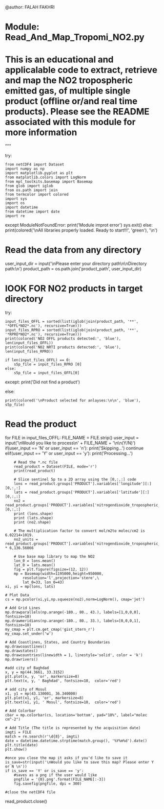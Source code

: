 @author: FALAH FAKHRI

Module: Read_And_Map_Tropomi_NO2.py
========================================================================================================
This is an educational and applicalable code to extract, retrieve and map the NO2 tropospheric emitted
gas, of multiple single product (offline or/and real time products). 
Please see the README associated with this module for more information 
========================================================================================================

"""

try:
    
    from netCDF4 import Dataset
    import numpy as np
    import matplotlib.pyplot as plt
    from matplotlib.colors import LogNorm
    from mpl_toolkits.basemap import Basemap
    from glob import iglob
    from os.path import join
    from termcolor import colored
    import sys
    import os
    import datetime
    from datetime import date
    import re
        
except ModuleNotFoundError:
    print('Module improt error')
    sys.exit()
else:
    print(colored('\nAll libraries properly loaded. Ready to start!!!', 'green'), '\n')
    
# Read the data from any directory
   
user_input_dir = input('\nPlease enter your directory path\n\nDirectory path:\n')
product_path = os.path.join('product_path', user_input_dir)  

# lOOK FOR NO2 products in target directory

try:
    
    input_files_OFFL = sorted(list(iglob(join(product_path, '**', '*OFFL*NO2*.nc'), recursive=True)))
    input_files_RPRO = sorted(list(iglob(join(product_path, '**', '*RPRO*NO2*.nc'), recursive=True)))
    print(colored('NO2 OFFL products detected:', 'blue'), len(input_files_OFFL))
    print(colored('NO2 NRTI products detected:', 'blue'), len(input_files_RPRO))
    
    if len(input_files_OFFL) == 0:
        s5p_file = input_files_RPRO [0]
    else:
        s5p_file = input_files_OFFL[0]
    
except:
    print('Did not find a product')
    
else:
    
    print(colored('\nProduct selected for anlayses:\n\n', 'blue'), s5p_file)

# Read the product
for FILE in input_files_OFFL:
    FILE_NAME = FILE.strip()
    user_input = input('\nWould you like to process\n' + FILE_NAME + '\n\n(Y/N)')
    if(user_input == 'N' or user_input == 'n'):
        print('Skipping...')
        continue
    elif(user_input == 'Y' or user_input == 'y'):
        print('Processing...')
        
        # Read the *.nc file
        read_product = Dataset(FILE, mode='r')
        print(read_product)
        
        # Slice sentinel 5p to a 2D array using the [0,:,:] code
        lons = read_product.groups['PRODUCT'].variables['longitude'][:][0,:,:]
        lats = read_product.groups['PRODUCT'].variables['latitude'][:][0,:,:]
        no2 = read_product.groups['PRODUCT'].variables['nitrogendioxide_tropospheric_column_precision'][0,:,:]
        print (lons.shape)
        print (lats.shape)
        print (no2.shape)
        
        # The multiplication factor to convert mol/m2to molec/cm2 is 6.02214×1019.
        no2_units = read_product.groups['PRODUCT'].variables['nitrogendioxide_tropospheric_column_precision'].units * 6,136.56066
        
        # Use base map library to map the NO2
        lon_0 = lons.mean()
        lat_0 = lats.mean()
        fig = plt.figure(figsize=(12, 12))
        mp = Basemap(width=1195000,height=950000,
            resolution='l',projection='stere',\
            lat_0=33, lon_0=43)
    xi, yi = mp(lons, lats)
    
    # Plot Data
    cs = mp.pcolor(xi,yi,np.squeeze(no2),norm=LogNorm(), cmap='jet')
    
    # Add Grid Lines
    mp.drawparallels(np.arange(-180., 80., 43.), labels=[1,0,0,0], fontsize=10)
    mp.drawmeridians(np.arange(-180., 80., 33.), labels=[0,0,0,1], fontsize=10)
    my_cmap = plt.cm.get_cmap('gist_stern_r')
    my_cmap.set_under('w')
   
    # Add Coastlines, States, and Country Boundaries
    mp.drawcoastlines()
    mp.drawstates()
    mp.drawcountries(linewidth = 1, linestyle='solid', color = 'k')
    mp.drawrivers()
    
    #add city of Baghdad
    x, y = mp(44.3661, 33.3152)
    plt.plot(x, y, 'or', markersize=8)
    plt.text(x, y, ' Baghdad', fontsize=10,  color='red')
    
    # add city of Mosul
    x1, y1 = mp(43.130001, 36.340000)
    plt.plot(x1, y1, 'or', markersize=8)
    plt.text(x1, y1, ' Mosul', fontsize=10,  color='red')
   
    # Add Colorbar
    cbar = mp.colorbar(cs, location='bottom', pad="10%", label="molec cm^-2")
    
    # Add Title (The title is represented by the acquisition date)
    imgti = FILE
    match = re.search(r'\d{8}', imgti)
    date = datetime.datetime.strptime(match.group(), '%Y%m%d').date()
    plt.title(date)
    plt.show()
    
    #once you close the map it asks if you'd like to save it
    is_save=str(input('\nWould you like to save this map? Please enter Y or N \n'))
    if is_save == 'Y' or is_save == 'y':
        #saves as a png if the user would like
        pngfile = '{0}.png'.format(FILE_NAME[:-3])
        fig.savefig(pngfile, dpi = 300)
    
    #close the netCDF4 file 
read_product.close()
